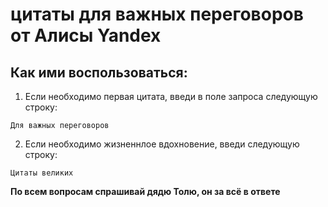 # цитаты для важных переговоров от Алисы Yandex

## Как ими воспользоваться:

1. Если необходимо первая цитата, введи в поле запроса следующую строку:

```
Для важных переговоров
```

2. Если необходимо жизненнлое вдохновение, введи следующую строку:

```
Цитаты великих
```

**__По всем вопросам спрашивай дядю Толю, он за всё в ответе__**